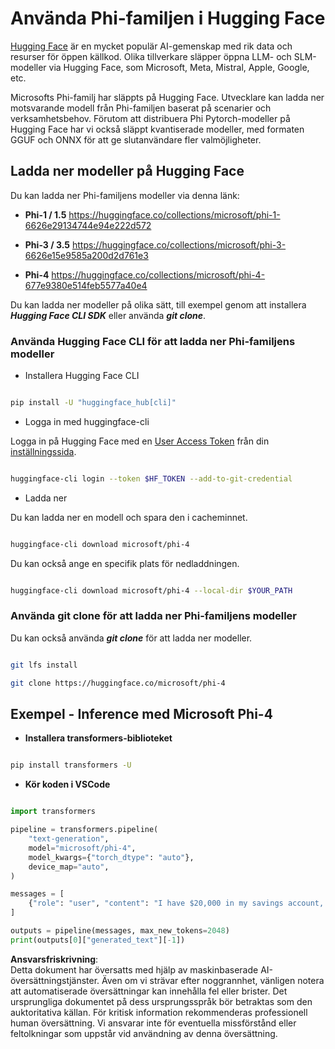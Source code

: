 # **Använda Phi-familjen i Hugging Face**

[Hugging Face](https://huggingface.co/) är en mycket populär AI-gemenskap med rik data och resurser för öppen källkod. Olika tillverkare släpper öppna LLM- och SLM-modeller via Hugging Face, som Microsoft, Meta, Mistral, Apple, Google, etc.

Microsofts Phi-familj har släppts på Hugging Face. Utvecklare kan ladda ner motsvarande modell från Phi-familjen baserat på scenarier och verksamhetsbehov. Förutom att distribuera Phi Pytorch-modeller på Hugging Face har vi också släppt kvantiserade modeller, med formaten GGUF och ONNX för att ge slutanvändare fler valmöjligheter.

## **Ladda ner modeller på Hugging Face**

Du kan ladda ner Phi-familjens modeller via denna länk:

-  **Phi-1 / 1.5** https://huggingface.co/collections/microsoft/phi-1-6626e29134744e94e222d572

-  **Phi-3 / 3.5** https://huggingface.co/collections/microsoft/phi-3-6626e15e9585a200d2d761e3

-  **Phi-4** https://huggingface.co/collections/microsoft/phi-4-677e9380e514feb5577a40e4

Du kan ladda ner modeller på olika sätt, till exempel genom att installera ***Hugging Face CLI SDK*** eller använda ***git clone***.

### **Använda Hugging Face CLI för att ladda ner Phi-familjens modeller**

- Installera Hugging Face CLI

```bash

pip install -U "huggingface_hub[cli]"

```

- Logga in med huggingface-cli

Logga in på Hugging Face med en [User Access Token](https://huggingface.co/docs/hub/security-tokens) från din [inställningssida](https://huggingface.co/settings/tokens).

```bash

huggingface-cli login --token $HF_TOKEN --add-to-git-credential

```

- Ladda ner

Du kan ladda ner en modell och spara den i cacheminnet.

```bash

huggingface-cli download microsoft/phi-4

```

Du kan också ange en specifik plats för nedladdningen.

```bash

huggingface-cli download microsoft/phi-4 --local-dir $YOUR_PATH

```

### **Använda git clone för att ladda ner Phi-familjens modeller**

Du kan också använda ***git clone*** för att ladda ner modeller.

```bash

git lfs install

git clone https://huggingface.co/microsoft/phi-4

```

## **Exempel - Inference med Microsoft Phi-4**

- **Installera transformers-biblioteket**

```bash

pip install transformers -U

```

- **Kör koden i VSCode**

```python

import transformers

pipeline = transformers.pipeline(
    "text-generation",
    model="microsoft/phi-4",
    model_kwargs={"torch_dtype": "auto"},
    device_map="auto",
)

messages = [
    {"role": "user", "content": "I have $20,000 in my savings account, where I receive a 4% profit per year and payments twice a year. Can you please tell me how long it will take for me to become a millionaire? Also, can you please explain the math step by step as if you were explaining it to an uneducated person?"},
]

outputs = pipeline(messages, max_new_tokens=2048)
print(outputs[0]["generated_text"][-1])

```

**Ansvarsfriskrivning**:  
Detta dokument har översatts med hjälp av maskinbaserade AI-översättningstjänster. Även om vi strävar efter noggrannhet, vänligen notera att automatiserade översättningar kan innehålla fel eller brister. Det ursprungliga dokumentet på dess ursprungsspråk bör betraktas som den auktoritativa källan. För kritisk information rekommenderas professionell human översättning. Vi ansvarar inte för eventuella missförstånd eller feltolkningar som uppstår vid användning av denna översättning.